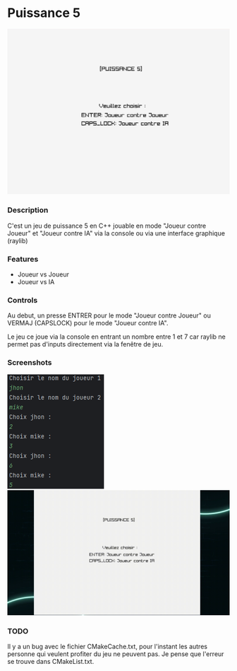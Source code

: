 # Puissance 5


![puissance5](images/title_screen.png "Puissance 5")

### Description

C'est un jeu de puissance 5 en C++ jouable en mode "Joueur contre Joueur" et "Joueur contre IA" via la console ou via une interface graphique (raylib)

### Features

- Joueur vs Joueur
- Joueur vs IA

### Controls
Au debut, un presse ENTRER pour le mode "Joueur contre Joueur" ou VERMAJ (CAPSLOCK) pour le mode "Joueur contre IA".

Le jeu ce joue via la console en entrant un nombre entre 1 et 7 car raylib ne permet pas d'inputs directement via la fenêtre de jeu.

### Screenshots

![game example](images/jeu.png "game example")
![game example](images/jeu.gif "game example")


### TODO

Il y a un bug avec le fichier CMakeCache.txt, pour l'instant les autres personne qui veulent profiter du jeu ne peuvent pas.
Je pense que l'erreur se trouve dans CMakeList.txt.
